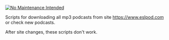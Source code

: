 [![No Maintenance Intended](http://unmaintained.tech/badge.svg)](http://unmaintained.tech/)


Scripts for downloading all mp3 podcasts from site https://www.eslpod.com or check new podcasts. 

After site changes, these scripts don't work.